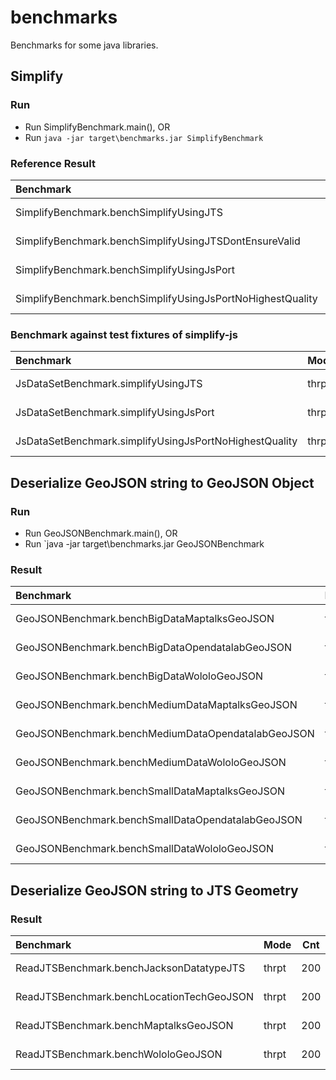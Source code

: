 # benchmarks
Benchmarks for some java libraries.

## Simplify

### Run

- Run SimplifyBenchmark.main(), OR
- Run `java -jar target\benchmarks.jar SimplifyBenchmark`

### Reference Result

| Benchmark                                                  |  Mode  | Cnt |   Score | Error   | Units |
| :--------------------------------------------------------- | ------ | --- | ------: | :------ | ----- |
| SimplifyBenchmark.benchSimplifyUsingJTS                    | thrpt  | 200 | 36.460  | ± 0.234 | ops/s |
| SimplifyBenchmark.benchSimplifyUsingJTSDontEnsureValid     | thrpt  | 200 | 38.073  | ± 0.151 | ops/s |
| SimplifyBenchmark.benchSimplifyUsingJsPort                 | thrpt  | 200 | 55.067  | ± 0.136 | ops/s |
| SimplifyBenchmark.benchSimplifyUsingJsPortNoHighestQuality | thrpt  | 200 | 345.519 | ± 2.916 | ops/s |

### Benchmark against test fixtures of simplify-js

| Benchmark                                              |  Mode | Cnt |     Score |     Error | Units |
| :----------------------------------------------------- | ----- | --- | --------: | :-------- | ----  |
| JsDataSetBenchmark.simplifyUsingJTS                    | thrpt | 200 |  7211.125 | ± 319.158 | ops/s |
| JsDataSetBenchmark.simplifyUsingJsPort                 | thrpt | 200 | 12957.125 | ±  84.840 | ops/s |
| JsDataSetBenchmark.simplifyUsingJsPortNoHighestQuality | thrpt | 200 | 19633.485 | ± 270.524 | ops/s |

## Deserialize GeoJSON string to GeoJSON Object

### Run

- Run GeoJSONBenchmark.main(), OR
- Run `java -jar target\benchmarks.jar GeoJSONBenchmark

### Result

| Benchmark                                          |  Mode | Cnt |  Score | Error   | Units |
| :------------------------------------------------- | ----- | --- | -----: | :------ | ----- |
| GeoJSONBenchmark.benchBigDataMaptalksGeoJSON       | thrpt | 200 |   0.736| ± 0.050 | ops/s |
| GeoJSONBenchmark.benchBigDataOpendatalabGeoJSON    | thrpt | 200 |   2.980| ± 0.017 | ops/s |
| GeoJSONBenchmark.benchBigDataWololoGeoJSON         | thrpt | 200 |   0.530| ± 0.048 | ops/s |
| GeoJSONBenchmark.benchMediumDataMaptalksGeoJSON    | thrpt | 200 |  19.733| ± 0.056 | ops/s |
| GeoJSONBenchmark.benchMediumDataOpendatalabGeoJSON | thrpt | 200 |  38.090| ± 0.354 | ops/s |
| GeoJSONBenchmark.benchMediumDataWololoGeoJSON      | thrpt | 200 |  15.371| ± 0.226 | ops/s |
| GeoJSONBenchmark.benchSmallDataMaptalksGeoJSON     | thrpt | 200 | 152.130| ± 1.033 | ops/s |
| GeoJSONBenchmark.benchSmallDataOpendatalabGeoJSON  | thrpt | 200 | 277.090| ± 1.482 | ops/s |
| GeoJSONBenchmark.benchSmallDataWololoGeoJSON       | thrpt | 200 | 124.473| ± 0.604 | ops/s |

## Deserialize GeoJSON string to JTS Geometry

### Result

| Benchmark                                 |  Mode | Cnt |  Score | Error   | Units |
| :---------------------------------------- | ----- | --- | -----: | :------ | ----- |
| ReadJTSBenchmark.benchJacksonDatatypeJTS  | thrpt | 200 | 65.614 | ± 0.823 | ops/s |
| ReadJTSBenchmark.benchLocationTechGeoJSON | thrpt | 200 | 33.473 | ± 0.152 | ops/s |
| ReadJTSBenchmark.benchMaptalksGeoJSON     | thrpt | 200 | 38.823 | ± 0.625 | ops/s |
| ReadJTSBenchmark.benchWololoGeoJSON       | thrpt | 200 | 43.695 | ± 0.149 | ops/s |
